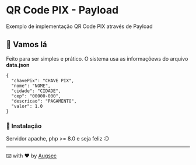 # QR Code PIX - Payload

Exemplo de implementação QR Code PIX através de Payload

## 🧪 Vamos lá

Feito para ser simples e prático. O sistema usa as informaçõews do arquivo **data.json**
```
{
  "chavePix": "CHAVE PIX",
  "nome": "NOME",
  "cidade": "CIDADE",
  "cep": "00000-000",
  "descricao": "PAGAMENTO",
  "valor": 1.0
}

```

### 🔧 Instalação

Servidor apache, php >= 8.0 e seja feliz :D


---
⌨️ with ❤️ by [Augsec](https://github.com/augsec)
